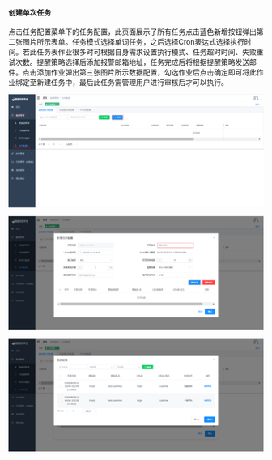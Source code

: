 

#### 			创建单次任务

​	点击任务配置菜单下的任务配置，此页面展示了所有任务点击蓝色新增按钮弹出第二张图片所示表单。任务模式选择单词任务，之后选择Cron表达式选择执行时间。若此任务表作业很多时可根据自身需求设置执行模式、任务超时时间、失败重试次数。提醒策略选择后添加报警邮箱地址，任务完成后将根据提醒策略发送邮件。点击添加作业弹出第三张图片所示数据配置，勾选作业后点击确定即可将此作业绑定至新建任务中，最后此任务需管理用户进行审核后才可以执行。

![image-20230621142941634](../../images/whaleal-data/image-20230621142941634.png)

![image-20230621143119669](../../images/whaleal-data/image-20230621143119669.png)

![image-20230621143532776](../../images/whaleal-data/image-20230621143532776.png)
